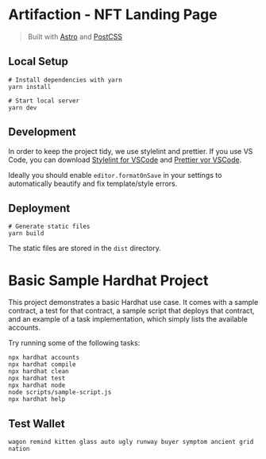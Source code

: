 # Artifaction - NFT Landing Page

> Built with [Astro](https://astro.build/) and [PostCSS](https://postcss.org/)

## Local Setup

```shell
# Install dependencies with yarn
yarn install

# Start local server
yarn dev
```

## Development

In order to keep the project tidy, we use stylelint and prettier. If you use VS Code, you can download [Stylelint for VSCode](https://marketplace.visualstudio.com/items?itemName=stylelint.vscode-stylelint) and [Prettier vor VSCode](https://marketplace.visualstudio.com/items?itemName=esbenp.prettier-vscode).

Ideally you should enable `editor.formatOnSave` in your settings to automatically beautify and fix template/style errors.

## Deployment

```shell
# Generate static files
yarn build
```

The static files are stored in the `dist` directory.


# Basic Sample Hardhat Project

This project demonstrates a basic Hardhat use case. It comes with a sample contract, a test for that contract, a sample script that deploys that contract, and an example of a task implementation, which simply lists the available accounts.

Try running some of the following tasks:

```shell
npx hardhat accounts
npx hardhat compile
npx hardhat clean
npx hardhat test
npx hardhat node
node scripts/sample-script.js
npx hardhat help
```

## Test Wallet

```
wagon remind kitten glass auto ugly runway buyer symptom ancient grid nation
```